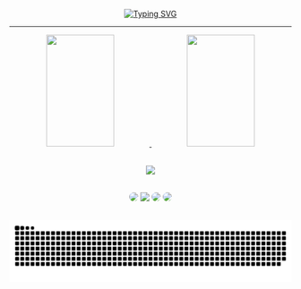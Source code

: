 <div align="center">

[![Typing SVG](https://readme-typing-svg.demolab.com?font=Bebas+Neue&size=40&duration=4000&pause=&color=1F7BC3&center=true&vCenter=true&multiline=true&width=620&height=150&lines=Bem-vindo+ao+meu+perfil;Meu+nome+%C3%A9+Nicolas%2C+sou+um+programador+Java)](https://git.io/typing-svg)
<hr/>
</div>

<div align="center"> 


<a href="https://github.com/anuraghazra/github-readme-stats](https://github.com/Nicolas-sys1333/github-readme-stats">
  <img height=200 width=49% src="https://github-readme-stats.vercel.app/api?username=Nicolas-sys1333&locale=pt-br&show_icons=true&theme=algolia&custom&rank_icon=github&show_icons=true_title=Estatisticas+do+Githubs" />
</a>
<a href="[https://github.com/anuraghazra/convoychat](https://github.com/Nicolas-sys1333/github-readme-stats)">
  <img height=200 width=49% src="https://github-readme-stats.vercel.app/api/top-langs/?username=Nicolas-sys1333&locale=pt-br&show_icons=true&theme=algolia" />
</a>

</br>
</div>

</br>

<div> 
<p align="center">
  <a href="https://skillicons.dev">
    <img src="https://skillicons.dev/icons?i=github,git,aws,spring,java,linux,mysql,postgres,py,sqlite" />
  </a>
</p>
</div>

##


<div align="center"> 

<a href = "mailto:nicolasmtn@hotmail.com"> <img src="https://img.shields.io/badge/Gmail-D14836?style=for-the-badge&logo=gmail&logoColor=white"  style="border-radius: 30px" target="_blank"></a>
<a href="https://www.linkedin.com/in/nicolas-santos-0974b41b3/" target="_blank"><img src="https://img.shields.io/badge/-LinkedIn-%230077B5?style=for-the-badge&logo=linkedin&logoColor=white"></a>
<a href="https://www.instagram.com/nico.nico.aaa/" target="_blank"><img src="https://img.shields.io/badge/Instagram-E4405F?style=for-the-badge&logo=instagram&logoColor=white" style="border-radius: 30px" target="_blank"></a> 
<a href="https://acrobat.adobe.com/id/urn:aaid:sc:US:0f20d826-e9c1-4340-b348-4a329710f239" target="_blank"><img src="https://img.shields.io/badge/Portfolio-4A154B?style=for-the-badge&logo=Opsgenie&logoColor=white" style="border-radius: 30px" target="_blank"></a> 
 </div>

</br>

<div align="center"> 
<picture>
  <source
    media="(prefers-color-scheme: dark)"
    srcset="https://raw.githubusercontent.com/platane/snk/output/github-contribution-grid-snake-dark.svg"/>
<img
    alt="github contribution grid snake animation"
    src="https://raw.githubusercontent.com/platane/snk/output/github-contribution-grid-snake.svg"/>
</picture>
</div>
